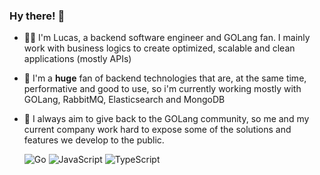 
### Hy there! 👋

- 👨‍💻 I'm Lucas, a backend software engineer and GOLang fan. I mainly work with business logics to create optimized, scalable and clean applications (mostly APIs)
- 🔭 I'm a **huge** fan of backend technologies that are, at the same time, performative and good to use, so i'm currently working mostly with GOLang, RabbitMQ, Elasticsearch and MongoDB
- 👯 I always aim to give back to the GOLang community, so me and my current company work hard to expose some of the solutions and features we develop to the public.


  ![Go](https://img.shields.io/badge/go-%2300ADD8.svg?style=for-the-badge&logo=go&logoColor=white)
  ![JavaScript](https://img.shields.io/badge/javascript-%23323330.svg?style=for-the-badge&logo=javascript&logoColor=%23F7DF1E) 
  ![TypeScript](https://img.shields.io/badge/typescript-%23007ACC.svg?style=for-the-badge&logo=typescript&logoColor=white)

